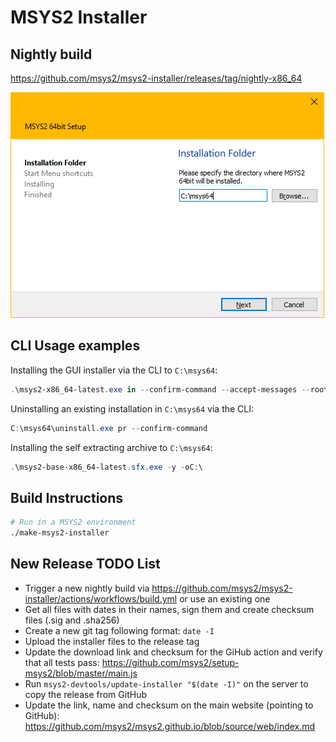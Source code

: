 # MSYS2 Installer

## Nightly build

https://github.com/msys2/msys2-installer/releases/tag/nightly-x86_64

![screenshot](screenshot.png)

## CLI Usage examples

Installing the GUI installer via the CLI to `C:\msys64`:

```powershell
.\msys2-x86_64-latest.exe in --confirm-command --accept-messages --root C:/msys64
```

Uninstalling an existing installation in `C:\msys64` via the CLI:

```powershell
C:\msys64\uninstall.exe pr --confirm-command
```

Installing the self extracting archive to `C:\msys64`:

```powershell
.\msys2-base-x86_64-latest.sfx.exe -y -oC:\
```

## Build Instructions

```bash
# Run in a MSYS2 environment
./make-msys2-installer
```

## New Release TODO List

* Trigger a new nightly build via https://github.com/msys2/msys2-installer/actions/workflows/build.yml or use an existing one
* Get all files with dates in their names, sign them and create checksum files (.sig and .sha256)
* Create a new git tag following format: `date -I`
* Upload the installer files to the release tag
* Update the download link and checksum for the GiHub action and verify that all tests pass: https://github.com/msys2/setup-msys2/blob/master/main.js
* Run `msys2-devtools/update-installer "$(date -I)"` on the server to copy the release from GitHub
* Update the link, name and checksum on the main website (pointing to GitHub): https://github.com/msys2/msys2.github.io/blob/source/web/index.md

